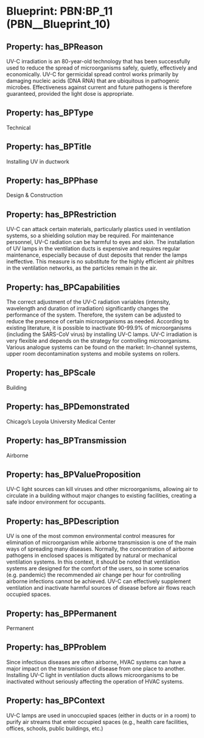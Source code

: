 # Blueprint: __PBN:BP_11__ (PBN__Blueprint_10)

## Property: has_BPReason

UV-C irradiation is an 80-year-old technology that has been successfully used to reduce the spread of microorganisms safely, quietly, effectively and economically. UV-C for germicidal spread control works primarily by damaging nucleic acids (DNA RNA) that are ubiquitous in pathogenic microbes. Effectiveness against current and future pathogens is therefore guaranteed, provided the light dose is appropriate.

## Property: has_BPType

Technical

## Property: has_BPTitle

Installing UV in ductwork

## Property: has_BPPhase

Design & Construction

## Property: has_BPRestriction

UV-C can attack certain materials, particularly plastics used in ventilation systems, so a shielding solution may be required. For maintenance personnel, UV-C radiation can be harmful to eyes and skin.  The installation of UV lamps in the ventilation ducts is expensive and requires regular maintenance, especially because of dust deposits that render the lamps ineffective. This measure is no substitute for the highly efficient air philtres in the ventilation networks, as the particles remain in the air.

## Property: has_BPCapabilities

The correct adjustment of the UV-C radiation variables (intensity, wavelength and duration of irradiation) significantly changes the performance of the system. Therefore, the system can be adjusted to reduce the presence of certain microorganisms as needed.
According to existing literature, it is possible to inactivate 90-99.9% of microorganisms (including the SARS-CoV virus) by installing UV-C lamps.
UV-C irradiation is very flexible and depends on the strategy for controlling microorganisms. Various analogue systems can be found on the market: In-channel systems, upper room decontamination systems and mobile systems on rollers.

## Property: has_BPScale

Building

## Property: has_BPDemonstrated

Chicago’s Loyola University Medical Center

## Property: has_BPTransmission

Airborne

## Property: has_BPValueProposition

UV-C light sources can kill viruses and other microorganisms, allowing air to circulate in a building without major changes to existing facilities, creating a safe indoor environment for occupants.

## Property: has_BPDescription

UV is one of the most common environmental control measures for elimination of microorganism while airborne transmission is one of the main ways of spreading many diseases. Normally, the concentration of airborne pathogens in enclosed spaces is mitigated by natural or mechanical ventilation systems. In this context, it should be noted that ventilation systems are designed for the comfort of the users, so in some scenarios (e.g. pandemic) the recommended air change per hour for controlling airborne infections cannot be achieved. UV-C can effectively supplement ventilation and inactivate harmful sources of disease before air flows reach occupied spaces.

## Property: has_BPPermanent

Permanent

## Property: has_BPProblem

Since infectious diseases are often airborne, HVAC systems can have a major impact on the transmission of disease from one place to another. Installing UV-C light in ventilation ducts allows microorganisms to be inactivated without seriously affecting the operation of HVAC systems.

## Property: has_BPContext

UV-C lamps are used in unoccupied spaces (either in ducts or in a room) to purify air streams that enter occupied spaces (e.g., health care facilities, offices, schools, public buildings, etc.)

